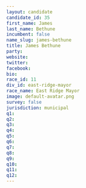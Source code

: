 ```yaml
---
layout: candidate
candidate_id: 35
first_name: James
last_name: Bethune
incumbent: false
name_slug: james-bethune
title: James Bethune
party: 
website: 
twitter: 
facebook: 
bio: 
race_id: 11
div_id: east-ridge-mayor
race_name: East Ridge Mayor
image: default-avatar.png
survey: false
jurisdiction: municipal
q1: 
q2: 
q3: 
q4: 
q5: 
q6: 
q7: 
q8: 
q9: 
q10: 
q11: 
q12: 
---
```

